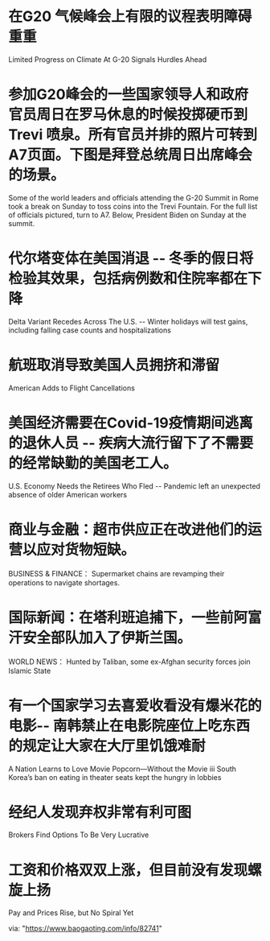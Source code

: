[#]: subject: "华尔街日报简讯-2021-11-01"
[#]: via: "https://www.baogaoting.com/info/82741"
[#]: author: "https://www.baogaoting.com/info/82741"
[#]: collector: "guevaraya"
[#]: translator: "guevaraya "
[#]: reviewer: " "
[#]: publisher: " "
[#]: url: " "

# 在G20 气候峰会上有限的议程表明障碍重重
Limited Progress on Climate At G-20 Signals Hurdles Ahead
# 参加G20峰会的一些国家领导人和政府官员周日在罗马休息的时候投掷硬币到 Trevi 喷泉。所有官员并排的照片可转到A7页面。下图是拜登总统周日出席峰会的场景。
Some of the world leaders and officials attending the G-20 Summit in Rome took a break on Sunday to toss coins into the Trevi Fountain. For the full list of officials pictured, turn to A7. Below, President Biden on Sunday at the summit.
# 代尔塔变体在美国消退 -- 冬季的假日将检验其效果，包括病例数和住院率都在下降
Delta Variant Recedes Across The U.S. -- Winter holidays will test gains, including falling case counts and hospitalizations
# 航班取消导致美国人员拥挤和滞留
American Adds to Flight Cancellations
# 美国经济需要在Covid-19疫情期间逃离的退休人员 -- 疾病大流行留下了不需要的经常缺勤的美国老工人。
U.S. Economy Needs the Retirees Who Fled  -- Pandemic left an unexpected absence of older American workers
# 商业与金融：超市供应正在改进他们的运营以应对货物短缺。
BUSINESS & FINANCE： Supermarket chains are revamping their operations to navigate shortages. 
# 国际新闻：在塔利班追捕下，一些前阿富汗安全部队加入了伊斯兰国。
WORLD NEWS： Hunted by Taliban, some ex-Afghan security forces join Islamic State
# 有一个国家学习去喜爱收看没有爆米花的电影-- 南韩禁止在电影院座位上吃东西的规定让大家在大厅里饥饿难耐
A Nation Learns to Love Movie Popcorn—Without the Movie iii South Korea’s ban on eating in theater seats kept the hungry in lobbies
# 经纪人发现弃权非常有利可图
Brokers Find Options To Be Very Lucrative
# 工资和价格双双上涨，但目前没有发现螺旋上扬
Pay and Prices Rise, but No Spiral Yet


via: "https://www.baogaoting.com/info/82741"
